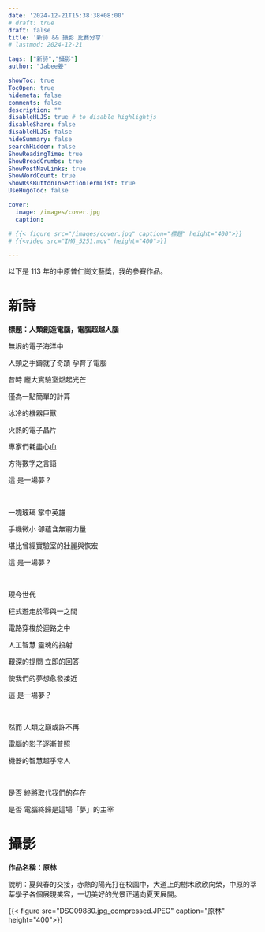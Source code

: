 ```yaml
---
date: '2024-12-21T15:38:38+08:00'
# draft: true
draft: false
title: '新詩 && 攝影 比賽分享'
# lastmod: 2024-12-21

tags: ["新詩","攝影"]
author: "Jabee姜"

showToc: true
TocOpen: true
hidemeta: false
comments: false
description: ""
disableHLJS: true # to disable highlightjs
disableShare: false
disableHLJS: false
hideSummary: false
searchHidden: false
ShowReadingTime: true
ShowBreadCrumbs: true
ShowPostNavLinks: true
ShowWordCount: true
ShowRssButtonInSectionTermList: true
UseHugoToc: false

cover:
  image: /images/cover.jpg
  caption: 

# {{< figure src="/images/cover.jpg" caption="標題" height="400">}}
# {{<video src="IMG_5251.mov" height="400">}}

---
```


以下是 113 年的中原普仁崗文藝獎，我的參賽作品。

# 新詩

**標題：人類創造電腦，電腦超越人腦**

無垠的電子海洋中

人類之手鑄就了奇蹟 孕育了電腦

昔時 龐大實驗室燃起光芒

僅為一點簡單的計算

冰冷的機器巨獸

火熱的電子晶片

專家們耗盡心血

方得數字之言語

這 是一場夢？

<br>

一塊玻璃 掌中英雄

手機微小 卻蘊含無窮力量

堪比曾經實驗室的壯麗與恢宏

這 是一場夢？

<br>

現今世代

程式遊走於零與一之間

電路穿梭於迴路之中

人工智慧 靈魂的投射

艱深的提問 立即的回答

使我們的夢想愈發接近

這 是一場夢？

<br>

然而 人類之巔或許不再

電腦的影子逐漸普照

機器的智慧超乎常人

<br>

是否 終將取代我們的存在

是否 電腦終歸是這場「夢」的主宰



# 攝影

**作品名稱：原林**

說明：夏與春的交接，赤熱的陽光打在校園中，大道上的樹木欣欣向榮，中原的莘莘學子各個展現笑容，一切美好的光景正邁向夏天展開。

{{< figure src="DSC09880.jpg_compressed.JPEG" caption="原林" height="400">}}
